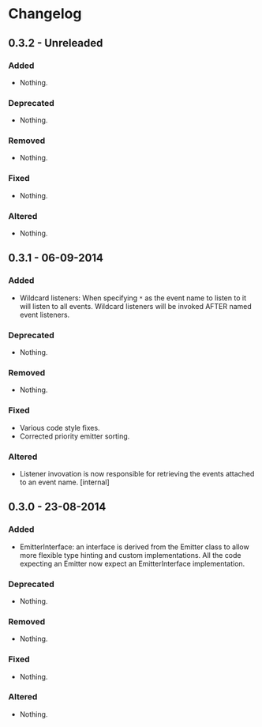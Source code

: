 # Changelog


## 0.3.2 - Unreleaded

### Added

- Nothing.

### Deprecated

- Nothing.

### Removed

- Nothing.

### Fixed

- Nothing.

### Altered

- Nothing.


## 0.3.1 - 06-09-2014

### Added

- Wildcard listeners: When specifying `*` as the event name to listen to it will listen to all events. Wildcard listeners will be invoked AFTER named event listeners.

### Deprecated

- Nothing.

### Removed

- Nothing.

### Fixed

- Various code style fixes.
- Corrected priority emitter sorting.

### Altered

- Listener invovation is now responsible for retrieving the events attached to an event name. [internal]


## 0.3.0 - 23-08-2014

### Added

- EmitterInterface: an interface is derived from the Emitter class to allow more flexible type hinting and custom implementations. All the code expecting an Emitter now expect an EmitterInterface implementation.

### Deprecated

- Nothing.

### Removed

- Nothing.

### Fixed

- Nothing.

### Altered

- Nothing.

